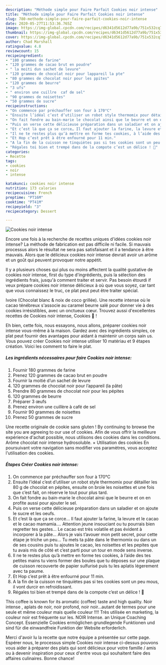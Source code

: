 ```yaml
---
description: "Méthode simple pour Faire Parfait Cookies noir intense"
title: "Méthode simple pour Faire Parfait Cookies noir intense"
slug: 780-methode-simple-pour-faire-parfait-cookies-noir-intense
date: 2020-05-27T11:53:36.765Z
image: https://img-global.cpcdn.com/recipes/d6341d5612d77a9b/751x532cq70/cookies-noir-intense-photo-principale-de-la-recette.jpg
thumbnail: https://img-global.cpcdn.com/recipes/d6341d5612d77a9b/751x532cq70/cookies-noir-intense-photo-principale-de-la-recette.jpg
cover: https://img-global.cpcdn.com/recipes/d6341d5612d77a9b/751x532cq70/cookies-noir-intense-photo-principale-de-la-recette.jpg
author: Chad Marshall
ratingvalue: 4.8
reviewcount: 15
recipeingredient:
- "180 grammes de farine"
- "120 grammes de cacao brut en poudre"
- " la moiti dun sachet de levure"
- "120 grammes de chocolat noir pour lappareil la pte"
- "80 grammes de chocolat noir pour les ppites"
- "120 grammes de beurre"
- "3 ufs"
- " environ une cuillre  caf de sel"
- "90 grammes de noisettes"
- "50 grammes de sucre"
recipeinstructions:
- "On commence par préchauffer son four à 170°C"
- "Ensuite l’idéal c’est d’utiliser un robot style thermomix pour détailler les 80 g de chocolat en pépites, ensuite on broie les noisettes et une fois que c’est fait, on réserve le tout pour plus tard."
- "On fait fondre au bain-marie le chocolat ainsi que le beurre et on en profite aussi pour ajouter le sel."
- "Puis on verse cette délicieuse préparation dans un saladier et on ajoute le sucre et les oeufs."
- "Et c’est là que ça se corce… Il faut ajouter la farine, la levure et le cacao et le cacao mamamia…. Attention jeune insouciant ou tu pourrais bien regretter tes gestes… Le cacao est très volatile et pas évident à incorporer à la pâte… Alors je vais t’avouer mon petit secret, pour cette étape je triche un peu… Tu mets ta pâte dans le thermomix ou dans un de ses cousins puis tu ajoutes le cacao, les noisettes et les pepites que tu avais mis de côté et c’est parti pour un tour en mode sens inverse."
- "Il ne te restes plus qu’à mettre en forme tes cookies, à l’aide des tes petites mains tu viens former des boules que tu déposes sur une plaque de cuisson recouverte de papier sulfurisé puis tu les aplatis légerement avec ta paume."
- "Et Hop c’est prêt à être enfourné pour 11 min."
- "A la fin de la cuisson ne tinquiètes pas si tes cookies sont un peu mous, il vont durcir en refroidissant."
- "Régales toi bien et trempé dans de la compote c’est un délice ! 🙂"
categories:
- Recette
tags:
- cookies
- noir
- intense

katakunci: cookies noir intense 
nutrition: 173 calories
recipecuisine: French
preptime: "PT16M"
cooktime: "PT41M"
recipeyield: "3"
recipecategory: Dessert

---
```



![Cookies noir intense](https://img-global.cpcdn.com/recipes/d6341d5612d77a9b/751x532cq70/cookies-noir-intense-photo-principale-de-la-recette.jpg)

Encore une fois à la recherche de recettes uniques d'idées cookies noir intense? La méthode de fabrication est pas difficile ni facile. Si mauvais processus alors le résultat ne sera pas satisfaisant et il a tendance à être mauvais. Alors que le délicieux cookies noir intense devrait avoir un arôme et un goût qui peuvent provoquer notre appétit.

Il y a plusieurs choses qui plus ou moins affectent la qualité gustative de cookies noir intense, first du type d'ingrédients, puis la sélection des ingrédients frais, jusqu'à comment traiter et servir. Pas besoin étourdi if veux prépare cookies noir intense délicieux à où que vous soyez, car tant que vous connaissez le truc, ce plat peut peut être traiter spécial.

Ivoire (Chocolat blanc &amp; noix de coco grillée). Une recette intense où le cacao ténébreux s&#39;associe au caramel beurre salé pour donner vie à des cookies irrésistibles, avec un onctueux cœur. Trouvez aussi d&#39;excellentes recettes de Cookies noir intense, Cookies 🍪 !


Eh bien, cette fois, nous essayons, nous allons, préparer cookies noir intense vous-même à la maison. Gardez avec des ingrédients simples, ce plat peut fournir des avantages pour aidant à maintenir un corps sain us. Vous pouvez créer Cookies noir intense utiliser 10 matériau et 9 étapes création. Voici les comment to faire le plat.

<!--inarticleads1-->

##### Les ingrédients nécessaires pour faire Cookies noir intense:

1. Fournir 180 grammes de farine
1. Prenez 120 grammes de cacao brut en poudre
1. Fournir  la moitié d’un sachet de levure
1.  120 grammes de chocolat noir pour l’appareil (la pâte)
1. Prendre 80 grammes de chocolat noir pour les pépites
1.  120 grammes de beurre
1. Préparer 3 œufs
1. Prenez  environ une cuillère à café de sel
1. Fournir 90 grammes de noisettes
1. Prenez 50 grammes de sucre


Une recette originale de cookie sans gluten ! By continuing to browse the site you are agreeing to our use of cookies. Afin de vous offrir la meilleure expérience d&#39;achat possible, nous utilisons des cookies dans les conditions. Arôme chocolat noir intense hydrosoluble. × Utilisation des cookies En poursuivant votre navigation sans modifier vos paramètres, vous acceptez l&#39;utilisation des cookies. 

<!--inarticleads2-->

##### Étapes Créer Cookies noir intense:

1. On commence par préchauffer son four à 170°C
1. Ensuite l’idéal c’est d’utiliser un robot style thermomix pour détailler les 80 g de chocolat en pépites, ensuite on broie les noisettes et une fois que c’est fait, on réserve le tout pour plus tard.
1. On fait fondre au bain-marie le chocolat ainsi que le beurre et on en profite aussi pour ajouter le sel.
1. Puis on verse cette délicieuse préparation dans un saladier et on ajoute le sucre et les oeufs.
1. Et c’est là que ça se corce… Il faut ajouter la farine, la levure et le cacao et le cacao mamamia…. Attention jeune insouciant ou tu pourrais bien regretter tes gestes… Le cacao est très volatile et pas évident à incorporer à la pâte… Alors je vais t’avouer mon petit secret, pour cette étape je triche un peu… Tu mets ta pâte dans le thermomix ou dans un de ses cousins puis tu ajoutes le cacao, les noisettes et les pepites que tu avais mis de côté et c’est parti pour un tour en mode sens inverse.
1. Il ne te restes plus qu’à mettre en forme tes cookies, à l’aide des tes petites mains tu viens former des boules que tu déposes sur une plaque de cuisson recouverte de papier sulfurisé puis tu les aplatis légerement avec ta paume.
1. Et Hop c’est prêt à être enfourné pour 11 min.
1. A la fin de la cuisson ne tinquiètes pas si tes cookies sont un peu mous, il vont durcir en refroidissant.
1. Régales toi bien et trempé dans de la compote c’est un délice ! 🙂


This coffee is known for its aromatic (coffee) taste and high quality. Noir intense , aplats de noir, noir profond, noir noir…autant de termes pour une seule et même couleur mais quelle couleur !!!! Très utilisée en marketing, la couleur noir est fréquente sur les. NOIR Intense. an Unique Coaching Concept. Essenzielle Cookies ermöglichen grundlegende Funktionen und sind für die einwandfreie Funktion der Website erforderlich. 


Merci d'avoir lu la recette que notre équipe a présentée sur cette page. Espérer nous, le processus simple Cookies noir intense ci-dessus pouvons vous aider à préparer des plats qui sont délicieux pour votre famille / amis ou à devenir inspiration pour ceux d'entre vous qui souhaitent faire des affaires culinaires. Bonne chance!

